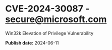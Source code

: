 # CVE-2024-30087 - secure@microsoft.com

Win32k Elevation of Privilege Vulnerability

**Publish date:** 2024-06-11
